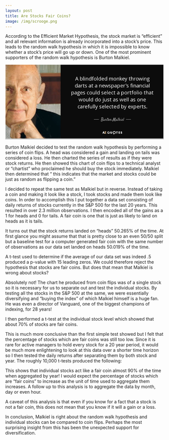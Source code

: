 ```yaml
---
layout: post
title: Are Stocks Fair Coins?
image: /img/scrooge.png
---
```


According to the Efficient Market Hypothesis, the stock market is “efficient” and all relevant information is already incorporated into a stock’s price. This leads to the random walk hypothesis in which it is impossible to know whether a stock’s price will go up or down. One of the most prominent supporters of the random walk hypothesis is Burton Malkiel.

![alt text](/img/firstmalkielquote.png)

Burton Malkiel decided to test the random walk hypothesis by performing a series of coin flips. A head was considered a gain and landing on tails was considered a loss. He then charted the series of results as if they were stock returns. He then showed this chart of coin flips to a technical analyst or “chartist” who proclaimed he should buy the stock immediately. Malkiel then determined that “ this indicates that the market and stocks could be just as random as flipping a coin.”

I decided to repeat the same test as Malkiel but in reverse. Instead of taking a coin and making it look like a stock, I took stocks and made them look like coins. In order to accomplish this I put together a data set consisting of daily returns of stocks currently in the S&P 500 for the last 20 years. This resulted in over 2.3 million observations. I then encoded all of the gains as a 1 for heads and 0 for tails. A fair coin is one that is just as likely to land on heads as it is tails.

It turns out that the stock returns landed on “heads” 50.265% of the time. At first glance you might assume that that is pretty close to an even 50/50 split but a baseline test for a computer generated fair coin with the same number of observations as our data set landed on heads 50.019% of the time.

A t-test used to determine if the average of our data set was indeed .5 produced a p-value with 15 leading zeros. We could therefore reject the hypothesis that stocks are fair coins. But does that mean that Malkiel is wrong about stocks?

Absolutely not! The chart he produced from coin flips was of a single stock so it is necessary for us to separate out and test the individual stocks. By testing all the stocks in the S&P 500 at the same, we were essentially diversifying and “buying the index” of which Malkiel himself is a huge fan. He was even a director of Vanguard, one of the biggest champions of indexing, for 28 years!

I then performed a t-test at the individual stock level which showed that about 70% of stocks are fair coins.

This is much more conclusive than the first simple test showed but I felt that the percentage of stocks which are fair coins was still too low. Since it is rare for active managers to hold every stock for a 20 year period, it would be much more enlightening to look at this data over a shorter time horizon so I then tested the daily returns after separating them by both stock and year. The roughly 10,000 t-tests produced the following:

This shows that individual stocks act like a fair coin almost 90% of the time when aggregated by year! I would expect the percentage of stocks which are “fair coins” to increase as the unit of time used to aggregate them increases. A follow up to this analysis is to aggregate the data by month, day or even hour.

A caveat of this analysis is that even if you know for a fact that a stock is not a fair coin, this does not mean that you know if it will a gain or a loss.

In conclusion, Malkiel is right about the random walk hypothesis and individual stocks can be compared to coin flips. Perhaps the most surprising insight from this has been the unexpected support for diversification.
